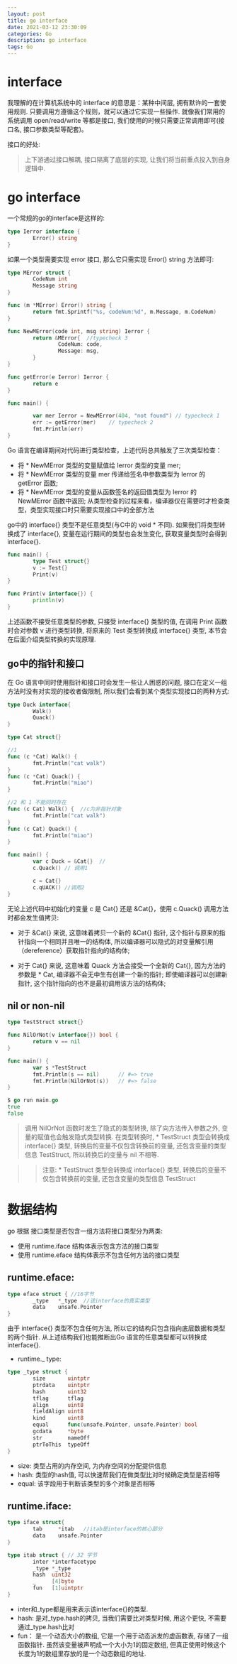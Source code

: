 ```yaml
---
layout: post
title: go interface
date: 2021-03-12 23:30:09
categories: Go
description: go interface
tags: Go
---
```


# interface

我理解的在计算机系统中的 interface 的意思是：某种中间层, 拥有默许的一套使用规则. 只要调用方遵循这个规则，就可以通过它实现一些操作. 就像我们常用的系统调用 open/read/write 等都是接口, 我们使用的时候只需要正常调用即可(接口名, 接口参数类型等配套)。

接口的好处:
> 上下游通过接口解耦, 接口隔离了底层的实现, 让我们将当前重点投入到自身逻辑中.

# go interface

一个常规的go的interface是这样的:

```go
type Ierror interface {
        Error() string
}
```
如果一个类型需要实现 error 接口, 那么它只需实现 Error() string 方法即可:

```go
type MError struct {
        CodeNum int
        Message string
}

func (m *MError) Error() string { 
        return fmt.Sprintf("%s, codeNum:%d", m.Message, m.CodeNum)
}

func NewMError(code int, msg string) Ierror {
        return &MError{  //typecheck 3
                CodeNum: code,
                Message: msg,
        }
}

func getError(e Ierror) Ierror {
        return e
}

func main() {

        var mer Ierror = NewMError(404, "not found") // typecheck 1
        err := getError(mer)	// typecheck 2
        fmt.Println(err)
}
```

Go 语言在编译期间对代码进行类型检查，上述代码总共触发了三次类型检查：
- 将 * NewMError 类型的变量赋值给 Ierror 类型的变量 mer;
- 将 * NewMError 类型的变量 mer 传递给签名中参数类型为 Ierror 的 getError 函数;
- 将 * NewMError 类型的变量从函数签名的返回值类型为 Ierror 的 NewMError 函数中返回;
从类型检查的过程来看，编译器仅在需要时才检查类型，类型实现接口时只需要实现接口中的全部方法



go中的 interface{} 类型不是任意类型(与C中的 void * 不同). 如果我们将类型转换成了 interface{}, 变量在运行期间的类型也会发生变化, 获取变量类型时会得到 interface{}.

```go
func main() {
        type Test struct{}
        v := Test{}
        Print(v)
}

func Print(v interface{}) {
        println(v)
}
```
上述函数不接受任意类型的参数, 只接受 interface{} 类型的值, 在调用 Print 函数时会对参数 v 进行类型转换, 将原来的 Test 类型转换成 interface{} 类型, 本节会在后面介绍类型转换的实现原理.

## go中的指针和接口

在 Go 语言中同时使用指针和接口时会发生一些让人困惑的问题, 接口在定义一组方法时没有对实现的接收者做限制, 所以我们会看到某个类型实现接口的两种方式:

```go
type Duck interface{
        Walk()
        Quack()
}

type Cat struct{}

//1
func (c *Cat) Walk() {
        fmt.Println("cat walk")
}
func (c *Cat) Quack() {
        fmt.Println("miao")
}

//2 和 1 不能同时存在
func (c Cat) Walk() {  //c为非指针对象
        fmt.Println("cat walk")
}
func (c Cat) Quack() {
        fmt.Println("miao")
}

func main() {
        var c Duck = &Cat{}  //
        c.Quack() // 调用1

        c = Cat{}
        c.qUACK() //调用2
}
```
无论上述代码中初始化的变量 c 是 Cat{} 还是 &Cat{}，使用 c.Quack() 调用方法时都会发生值拷贝:

- 对于 &Cat{} 来说, 这意味着拷贝一个新的 &Cat{} 指针, 这个指针与原来的指针指向一个相同并且唯一的结构体, 所以编译器可以隐式的对变量解引用（dereference）获取指针指向的结构体;

- 对于 Cat{} 来说, 这意味着 Quack 方法会接受一个全新的 Cat{}, 因为方法的参数是 * Cat, 编译器不会无中生有创建一个新的指针; 即使编译器可以创建新指针, 这个指针指向的也不是最初调用该方法的结构体;


## nil or non-nil

```go
type TestStruct struct{}

func NilOrNot(v interface{}) bool {
        return v == nil
}

func main() {
        var s *TestStruct
        fmt.Println(s == nil)      // #=> true
        fmt.Println(NilOrNot(s))   // #=> false
}

$ go run main.go
true
false
```
> 调用 NilOrNot 函数时发生了隐式的类型转换, 除了向方法传入参数之外, 变量的赋值也会触发隐式类型转换. 
> 在类型转换时, * TestStruct 类型会转换成 interface{} 类型, 转换后的变量不仅包含转换前的变量, 还包含变量的类型信息 TestStruct, 所以转换后的变量与 nil 不相等. 

>> 注意: * TestStruct 类型会转换成 interface{} 类型, 转换后的变量不仅包含转换前的变量, 还包含变量的类型信息 TestStruct


# 数据结构

go 根据 接口类型是否包含一组方法将接口类型分为两类:
- 使用 runtime.iface 结构体表示包含方法的接口类型
- 使用 runtime.eface 结构体表示不包含任何方法的接口类型

## runtime.eface:

```go
type eface struct { //16字节
        _type   *_type  //该interface的真实类型
        data    unsafe.Pointer
}
```
由于 interface{} 类型不包含任何方法, 所以它的结构只包含指向底层数据和类型的两个指针. 从上述结构我们也能推断出Go 语言的任意类型都可以转换成 interface{}.

- runtime._ type:

```go
type _type struct {
        size       uintptr
        ptrdata    uintptr
        hash       uint32
        tflag      tflag
        align      uint8
        fieldAlign uint8
        kind       uint8
        equal      func(unsafe.Pointer, unsafe.Pointer) bool
        gcdata     *byte
        str        nameOff
        ptrToThis  typeOff
}
```
- size: 类型占用的内存空间, 为内存空间的分配提供信息
- hash: 类型的hash值, 可以快速帮我们在做类型比对时候确定类型是否相等
- equal:  该字段用于判断该类型的多个对象是否相等



## runtime.iface:

```go
type iface struct{
        tab     *itab   //itab是interface的核心部分
        data    unsafe.Pointer
}

type itab struct { // 32 字节
        inter *interfacetype
        _type *_type
        hash  uint32
        _     [4]byte
        fun   [1]uintptr
}
```

- inter和_type都是用来表示该interface{}的类型.
- hash: 是对_type.hash的拷贝, 当我们需要比对类型时候, 用这个更快, 不需要通过_type.hash比对
- fun： 是一个动态大小的数组, 它是一个用于动态派发的虚函数表, 存储了一组函数指针. 虽然该变量被声明成一个大小为1的固定数组, 但真正使用时候这个长度为1的数组里存放的是一个动态数组的地址.




